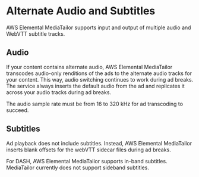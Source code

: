 # Alternate Audio and Subtitles<a name="manifest-audio-captions"></a>

AWS Elemental MediaTailor supports input and output of multiple audio and WebVTT subtitle tracks\. 

## Audio<a name="manifest-audio-captions-alternate"></a>

If your content contains alternate audio, AWS Elemental MediaTailor transcodes audio\-only renditions of the ads to the alternate audio tracks for your content\. This way, audio switching continues to work during ad breaks\. The service always inserts the default audio from the ad and replicates it across your audio tracks during ad breaks\.

The audio sample rate must be from 16 to 320 kHz for ad transcoding to succeed\.

## Subtitles<a name="manifest-audio-captions-subtitles"></a>

Ad playback does not include subtitles\. Instead, AWS Elemental MediaTailor inserts blank offsets for the webVTT sidecar files during ad breaks\. 

For DASH, AWS Elemental MediaTailor supports in\-band subtitles\. MediaTailor currently does not support sideband subtitles\. 